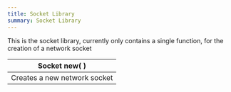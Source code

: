 ```yaml
---
title: Socket Library
summary: Socket Library
---
```



This is the socket library, currently only contains a single function, for the creation of a network socket

| **Socket** new(  )  |
| ------------------- |
| Creates a new network socket |



